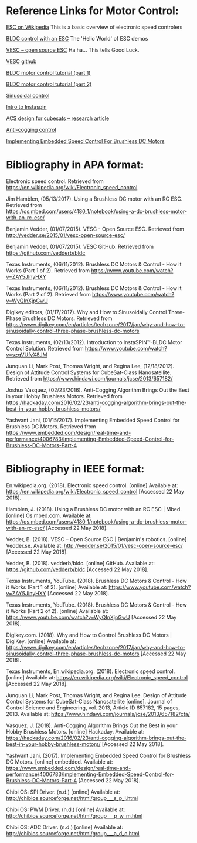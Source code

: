 # Reference Links for Motor Control:

[ESC on Wikipedia](https://en.wikipedia.org/wiki/Electronic_speed_control)
This is a basic overview of electronic speed controlers

[BLDC control with an ESC](https://os.mbed.com/users/4180_1/notebook/using-a-dc-brushless-motor-with-an-rc-esc/)
The 'Hello World' of ESC demos

[VESC – open source ESC](http://vedder.se/2015/01/vesc-open-source-esc/)
Ha ha... This tells  Good Luck. 


[VESC github](https://github.com/vedderb/bldc)

[BLDC motor control tutorial (part 1)](https://www.youtube.com/watch?v=ZAY5JInyHXY)

[BLDC motor control tutorial (part 2)](https://www.youtube.com/watch?v=WyQInXjpGwU)

[Sinusoidal control](https://www.digikey.com/en/articles/techzone/2017/jan/why-and-how-to-sinusoidally-control-three-phase-brushless-dc-motors)

[Intro to Instaspin](https://www.youtube.com/watch?v=szgVUfyX8JM)

[ACS design for cubesats – research article](https://www.hindawi.com/journals/jcse/2013/657182/)

[Anti-cogging control](https://hackaday.com/2016/02/23/anti-cogging-algorithm-brings-out-the-best-in-your-hobby-brushless-motors/)

[Implementing Embedded Speed Control For Brushless DC Motors](https://www.embedded.com/design/real-time-and-performance/4006783/Implementing-Embedded-Speed-Control-for-Brushless-DC-Motors-Part-4)

# Bibliography in APA format:

Electronic speed control. Retrieved from https://en.wikipedia.org/wiki/Electronic_speed_control
 
Jim Hamblen, (05/13/2017). Using a Brushless DC motor with an RC ESC. Retrieved from     
    https://os.mbed.com/users/4180_1/notebook/using-a-dc-brushless-motor-with-an-rc-esc/
	
Benjamin Vedder, (01/07/2015). VESC - Open Source ESC. Retrieved from
    http://vedder.se/2015/01/vesc-open-source-esc/
	
Benjamin Vedder, (01/07/2015). VESC GitHub. Retrieved from
    https://github.com/vedderb/bldc
	
Texas Instruments, (06/11/2012). Brushless DC Motors & Control - How it Works (Part 1 of 2).
    Retrieved from https://www.youtube.com/watch?v=ZAY5JInyHXY 
	
Texas Instruments, (06/11/2012). Brushless DC Motors & Control - How it Works (Part 2 of 2).
    Retrieved from https://www.youtube.com/watch?v=WyQInXjpGwU 
	
Digikey editors, (01/17/2017). Why and How to Sinusoidally Control Three-Phase Brushless DC 
    Motors. Retrieved from 
https://www.digikey.com/en/articles/techzone/2017/jan/why-and-how-to-sinusoidally-control-three-phase-brushless-dc-motors

Texas Instruments, (02/13/2012). Introduction to InstaSPIN™-BLDC Motor Control Solution.
Retrieved from https://www.youtube.com/watch?v=szgVUfyX8JM 

Junquan Li, Mark Post, Thomas Wright, and Regina Lee, (12/18/2012). Design of Attitude
    Control Systems for CubeSat-Class Nanosatellite. Retrieved from
    https://www.hindawi.com/journals/jcse/2013/657182/ 
	
Joshua Vasquez, (02/23/2016). Anti-Cogging Algorithm Brings Out the Best in your Hobby 
    Brushless Motors. Retrieved from
https://hackaday.com/2016/02/23/anti-cogging-algorithm-brings-out-the-best-in-your-hobby-brushless-motors/

Yashvant Jani, (01/15/2017). Implementing Embedded Speed Control for Brushless DC Motors. Retrieved from 
https://www.embedded.com/design/real-time-and-performance/4006783/Implementing-Embedded-Speed-Control-for-Brushless-DC-Motors-Part-4


# Bibliography in IEEE format:

En.wikipedia.org. (2018). Electronic speed control. [online] Available at: https://en.wikipedia.org/wiki/Electronic_speed_control [Accessed 22 May 2018].

Hamblen, J. (2018). Using a Brushless DC motor with an RC ESC | Mbed. [online] Os.mbed.com. Available at: https://os.mbed.com/users/4180_1/notebook/using-a-dc-brushless-motor-with-an-rc-esc/ [Accessed 22 May 2018].

Vedder, B. (2018). VESC – Open Source ESC | Benjamin's robotics. [online] Vedder.se. Available at: http://vedder.se/2015/01/vesc-open-source-esc/ [Accessed 22 May 2018].

Vedder, B. (2018). vedderb/bldc. [online] GitHub. Available at: https://github.com/vedderb/bldc [Accessed 22 May 2018].

Texas Instruments, YouTube. (2018). Brushless DC Motors & Control - How it Works (Part 1 of 2). [online] Available at: https://www.youtube.com/watch?v=ZAY5JInyHXY [Accessed 22 May 2018].

Texas Instruments, YouTube. (2018). Brushless DC Motors & Control - How it Works (Part 2 of 2). [online] Available at: https://www.youtube.com/watch?v=WyQInXjpGwU [Accessed 22 May 2018].

Digikey.com. (2018). Why and How to Control Brushless DC Motors | DigiKey. [online] Available at: https://www.digikey.com/en/articles/techzone/2017/jan/why-and-how-to-sinusoidally-control-three-phase-brushless-dc-motors [Accessed 22 May 2018].

Texas Instruments, En.wikipedia.org. (2018). Electronic speed control. [online] Available at: https://en.wikipedia.org/wiki/Electronic_speed_control [Accessed 22 May 2018].

Junquan Li, Mark Post, Thomas Wright, and Regina Lee. Design of Attitude Control Systems for CubeSat-Class Nanosatellite [online]. Journal of Control Science and Engineering, vol. 2013, Article ID 657182, 15 pages, 2013. Available at: https://www.hindawi.com/journals/jcse/2013/657182/cta/

Vasquez, J. (2018). Anti-Cogging Algorithm Brings Out the Best in your Hobby Brushless Motors. [online] Hackaday. Available at: https://hackaday.com/2016/02/23/anti-cogging-algorithm-brings-out-the-best-in-your-hobby-brushless-motors/ [Accessed 22 May 2018].

Yashvant Jani, (2017). Implementing Embedded Speed Control for Brushless DC Motors. [online] embedded. Available at:
https://www.embedded.com/design/real-time-and-performance/4006783/Implementing-Embedded-Speed-Control-for-Brushless-DC-Motors-Part-4 [Accessed 22 May 2018].

Chibi OS: SPI Driver. (n.d.) [online] Available at:
    http://chibios.sourceforge.net/html/group___s_p_i.html

Chibi OS: PWM Driver. (n.d.) [online] Available at:
    http://chibios.sourceforge.net/html/group___p_w_m.html

Chibi OS: ADC Driver. (n.d.) [online] Available at:
    http://chibios.sourceforge.net/html/group___a_d_c.html
